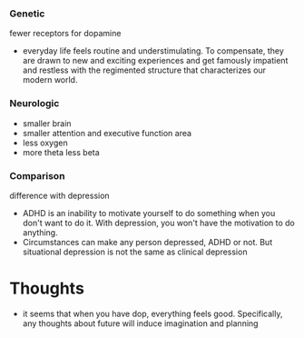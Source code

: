 
### Genetic
fewer receptors for dopamine
- everyday life feels routine and understimulating. To compensate, they are drawn to new and exciting experiences and get famously impatient and restless with the regimented structure that characterizes our modern world.

### Neurologic
- smaller brain
- smaller attention and executive function area
- less oxygen
- more theta less beta

### Comparison

difference with depression
- ADHD is an inability to motivate yourself to do something when you don't want to do it. With depression, you won't have the motivation to do anything.
- Circumstances can make any person depressed, ADHD or not. But situational depression is not the same as clinical depression



# Thoughts
- it seems that when you have dop, everything feels good. Specifically, any thoughts about future will induce imagination and planning